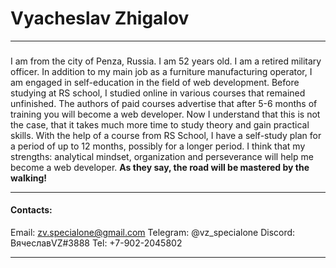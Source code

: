 #  Vyacheslav Zhigalov 
********
###  

I am from the city of Penza, Russia. I am 52 years old. I am a retired military officer. 
In addition to my main job as a furniture manufacturing operator, 
I am engaged in self-education in the field of web development. 
Before studying at RS school, I studied online in various courses that remained unfinished.
The authors of paid courses advertise that after 5-6 months of training you will become a web developer. 
Now I understand that this is not the case, that it takes much more time to study theory and gain practical skills.
With the help of a course from RS School, I have a self-study plan for a period of up to 12 months, 
possibly for a longer period. I think that my strengths: analytical mindset, 
organization and perseverance will help me become a web developer.
**As they say, the road will be mastered by the walking!**
********
#### Contacts:
Email: zv.specialone@gmail.com
Telegram: @vz_specialone 
Discord: ВячеславVZ#3888
Tel: +7-902-2045802
********